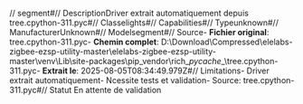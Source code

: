// segment#// DescriptionDriver extrait automatiquement depuis tree.cpython-311.pyc#// Classelights#// Capabilities#// Typeunknown#// ManufacturerUnknown#// Modelsegment#// Source- **Fichier original**: tree.cpython-311.pyc- **Chemin complet**: D:\Download\Compressed\elelabs-zigbee-ezsp-utility-master\elelabs-zigbee-ezsp-utility-master\venv\Lib\site-packages\pip\_vendor\rich\__pycache__\tree.cpython-311.pyc- **Extrait le**: 2025-08-05T08:34:49.979Z#// Limitations- Driver extrait automatiquement- Ncessite tests et validation- Source: tree.cpython-311.pyc#// Statut En attente de validation